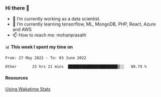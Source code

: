 ### Hi there 👋

- 🔭 I’m currently working as a data scientist.
- 🌱 I’m currently learning tensorflow, ML, MongoDB, PHP, React, Azure and AWS
- 📫 How to reach me: mohanprasath

📊 **This week I spent my time on**
<!--START_SECTION:waka-->

```text
From: 27 May 2022 - To: 03 June 2022

Other       23 hrs 21 mins  ██████████████████████▒░░   89.79 %
```

<!--END_SECTION:waka-->

#### Resources
[Using Wakatime Stats](https://github.com/marketplace/actions/waka-readme)
